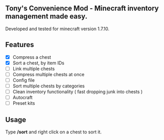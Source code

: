 ## Tony's Convenience Mod - Minecraft inventory management made easy.

Developed and tested for minecraft version 1.7.10.

## Features

- [x] Compress a chest
- [x] Sort a chest, by item IDs
- [ ] Link multiple chests
- [ ] Compress multiple chests at once
- [ ] Config file
- [ ] Sort multiple chests by categories
- [ ] Clean inventory functionality ( fast dropping junk into chests )
- [ ] Autocraft
- [ ] Preset kits

## Usage
Type **/sort** and right click on a chest to sort it.
